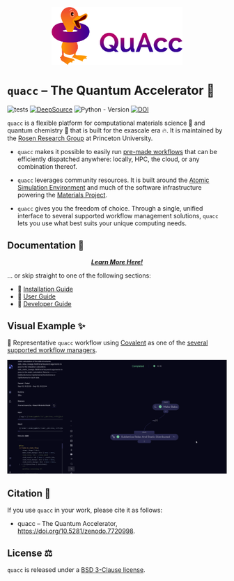 <div align="center">
  <img src=https://github.com/Quantum-Accelerators/quacc/blob/main/docs/images/quacc_logo_wide.png width="300"><br>
</div>

# `quacc` – The Quantum Accelerator 🦆

![tests](https://github.com/quantum-accelerators/quacc/actions/workflows/tests.yaml/badge.svg)
[![DeepSource](https://app.deepsource.com/gh/Quantum-Accelerators/quacc.svg/?label=active+issues&token=Y1NxOLIuFFEqWdjawIYnJNde)](https://app.deepsource.com/gh/Quantum-Accelerators/quacc/?ref=repository-badge)
![Python - Version](https://img.shields.io/pypi/pyversions/quacc)
[![DOI](https://zenodo.org/badge/DOI/10.5281/zenodo.7720998.svg)](https://doi.org/10.5281/zenodo.7720998)

`quacc` is a flexible platform for computational materials science 💎 and quantum chemistry 🧪 that is built for the exascale era 🔥. It is maintained by the [Rosen Research Group](https://rosen.cbe.princeton.edu/) at Princeton University.

- `quacc` makes it possible to easily run [pre-made workflows](https://quantum-accelerators.github.io/quacc/user/recipes/recipes_list.html) that can be efficiently dispatched anywhere: locally, HPC, the cloud, or any combination thereof.

- `quacc` leverages community resources. It is built around the [Atomic Simulation Environment](https://wiki.fysik.dtu.dk/ase/) and much of the software infrastructure powering the [Materials Project](https://materialsproject.org).

- `quacc` gives you the freedom of choice. Through a single, unified interface to several supported workflow management solutions, `quacc` lets you use what best suits your unique computing needs.

## Documentation 📖

<p align="center">
     <a href="https://quantum-accelerators.github.io/quacc/"><b><i>Learn More Here!</i></b></a> 
</p>

... or skip straight to one of the following sections:

- 🔧 [Installation Guide](https://quantum-accelerators.github.io/quacc/install/install.html)
- 🧠 [User Guide](https://quantum-accelerators.github.io/quacc/user/recipes/recipes_intro.html)
- 🤝 [Developer Guide](https://quantum-accelerators.github.io/quacc/dev/contributing.html)

## Visual Example ✨

🚀 Representative `quacc` workflow using [Covalent](https://github.com/AgnostiqHQ/covalent) as one of the [several supported workflow managers](https://quantum-accelerators.github.io/quacc/user/basics/wflow_overview.html).

![](https://github.com/Quantum-Accelerators/quacc/blob/main/docs/images/start/start.gif)

## Citation 📝

If you use `quacc` in your work, please cite it as follows:

- quacc – The Quantum Accelerator, https://doi.org/10.5281/zenodo.7720998.

## License ⚖️

`quacc` is released under a [BSD 3-Clause license](https://github.com/quantum-accelerators/quacc/blob/main/LICENSE.md).

